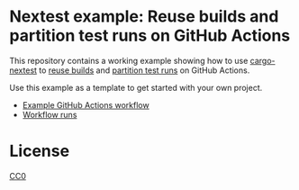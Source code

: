 # Nextest example: Reuse builds and partition test runs on GitHub Actions

This repository contains a working example showing how to use [cargo-nextest](https://nexte.st/) to
[reuse builds](https://nexte.st/book/reusing-builds) and [partition test
runs](https://nexte.st/book/partitioning) on GitHub Actions.

Use this example as a template to get started with your own project.

* [Example GitHub Actions workflow](.github/workflows/ci.yml)
* [Workflow runs](https://github.com/nextest-rs/reuse-build-partition-example/actions/workflows/ci.yml)

# License

[CC0](https://creativecommons.org/share-your-work/public-domain/cc0/)
